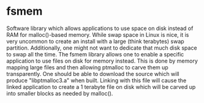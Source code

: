 # fsmem

Software library which allows applications to use space on disk instead of RAM for malloc()-based memory. While swap space in Linux is nice, it is very uncommon to create an install with a large (think terabytes) swap partition. Additionally, one might not want to dedicate that much disk space to swap all the time. The fsmem library allows one to enable a specific application to use files on disk for memory instead. This is done by memory mapping large files and then allowing ptmalloc to carve them up transparently. One should be able to download the source which will produce "libptmalloc3.a" when built. Linking with this file will cause the linked application to create a 1 terabyte file on disk which will be carved up into smaller blocks as needed by malloc().
